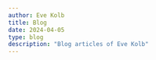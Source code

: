 ```yaml
---
author: Eve Kolb
title: Blog
date: 2024-04-05
type: blog
description: "Blog articles of Eve Kolb"
---
```

